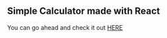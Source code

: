 ## Simple Calculator made with React

You can go ahead and check it out [HERE](https://hristo2612.github.io/react-pocket-calculator)
